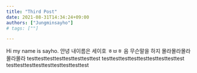 ```yaml
---
title: "Third Post"
date: 2021-08-31T14:34:24+09:00
authors: ["Jungminsayho"]
# tags: [""] 

---
```

Hi my name is sayho.
안녕 내이름은 세이호 ㅎㅂㅎ
음 무슨말을 하지
몰라몰라몰라몰라몰라 testtesttesttesttesttesttesttest
testtesttesttesttesttesttesttesttest
testtesttesttesttesttesttesttesttest
